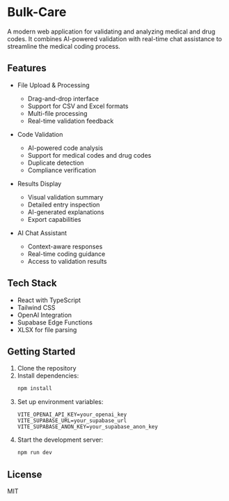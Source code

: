 # Bulk-Care

A modern web application for validating and analyzing medical and drug codes. It combines AI-powered validation with real-time chat assistance to streamline the medical coding process.

## Features

- File Upload & Processing
  - Drag-and-drop interface
  - Support for CSV and Excel formats
  - Multi-file processing
  - Real-time validation feedback

- Code Validation
  - AI-powered code analysis
  - Support for medical codes and drug codes
  - Duplicate detection
  - Compliance verification

- Results Display
  - Visual validation summary
  - Detailed entry inspection
  - AI-generated explanations
  - Export capabilities

- AI Chat Assistant
  - Context-aware responses
  - Real-time coding guidance
  - Access to validation results

## Tech Stack

- React with TypeScript
- Tailwind CSS
- OpenAI Integration
- Supabase Edge Functions
- XLSX for file parsing

## Getting Started

1. Clone the repository
2. Install dependencies:
   ```bash
   npm install
   ```
3. Set up environment variables:
   ```
   VITE_OPENAI_API_KEY=your_openai_key
   VITE_SUPABASE_URL=your_supabase_url
   VITE_SUPABASE_ANON_KEY=your_supabase_anon_key
   ```
4. Start the development server:
   ```bash
   npm run dev
   ```

## License

MIT